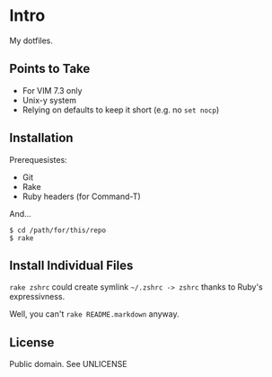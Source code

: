 # Intro

My dotfiles.

## Points to Take

* For VIM 7.3 only
* Unix-y system
* Relying on defaults to keep it short (e.g. no `set nocp`)

## Installation

Prerequesistes:

* Git
* Rake
* Ruby headers (for Command-T)

And...

    $ cd /path/for/this/repo
    $ rake

## Install Individual Files

`rake zshrc` could create symlink `~/.zshrc -> zshrc`
thanks to Ruby's expressivness.

Well, you can't `rake README.markdown` anyway.

## License

Public domain. See UNLICENSE
